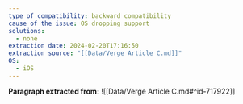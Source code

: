 ```yaml
---
type of compatibility: backward compatibility
cause of the issue: OS dropping support
solutions:
  - none
extraction date: 2024-02-20T17:16:50
extraction source: "[[Data/Verge Article C.md]]"
OS:
  - iOS
---
```


**Paragraph extracted from:** ![[Data/Verge Article C.md#^id-717922]]
